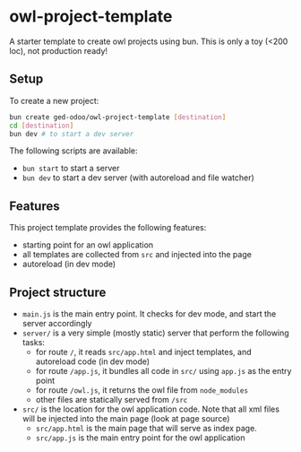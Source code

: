 # owl-project-template

A starter template to create owl projects using bun. This is only a toy (<200 loc), not
production ready!

## Setup
To create a new project:

```bash
bun create ged-odoo/owl-project-template [destination]
cd [destination]
bun dev # to start a dev server
```

The following scripts are available:
- `bun start` to start a server
- `bun dev` to start a dev server (with autoreload and file watcher)

## Features

This project template provides the following features:
- starting point for an owl application
- all templates are collected from `src` and injected into the page
- autoreload (in dev mode)

## Project structure

- `main.js` is the main entry point. It checks for dev mode, and start the server accordingly
- `server/` is a very simple (mostly static) server that perform the following tasks:
    - for route `/`, it reads `src/app.html` and inject templates, and autoreload code (in dev mode)
    - for route `/app.js`, it bundles all code in `src/` using `app.js` as the entry point
    - for route `/owl.js`, it returns the owl file from `node_modules`
    - other files are statically served from `/src`
- `src/` is the location for the owl application code. Note that all xml files will be injected into
    the main page (look at page source)
    - `src/app.html` is the main page that will serve as index page.
    - `src/app.js` is the main entry point for the owl application
